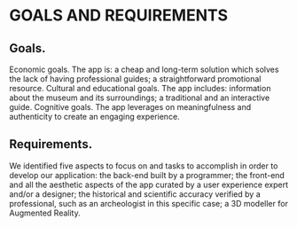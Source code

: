 # GOALS AND REQUIREMENTS

## Goals.

Economic goals. The app is: a cheap and long-term solution which solves the lack of having professional guides; a straightforward promotional resource. Cultural and educational goals. The app includes: information about the museum and its surroundings; a traditional and an interactive guide. Cognitive goals. The app leverages on meaningfulness and authenticity to create an engaging experience.

## Requirements.

We identified five aspects to focus on and tasks to accomplish in order to develop our application: the back-end built by a programmer; the front-end and all the aesthetic aspects of the app curated by a user experience expert and/or a designer; the historical and scientific accuracy verified by a professional, such as an archeologist in this specific case; a 3D modeller for Augmented Reality.
